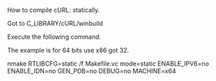 How to compile cURL: statically.

Got to C_LIBRARY/cURL/winbuild 

Execute the following command.

The example is for 64 bits use x86 got 32.

nmake RTLIBCFG=static /f Makefile.vc mode=static ENABLE_IPV6=no ENABLE_IDN=no GEN_PDB=no DEBUG=no MACHINE=x64